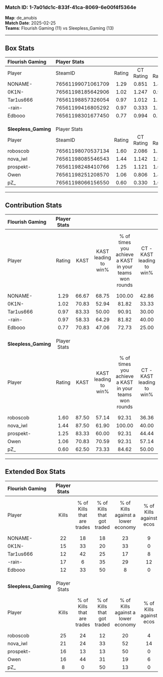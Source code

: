 ### Match ID: 1-7a01dc1c-833f-41ca-8069-6e00f4f5364e  
**Map**: de_anubis  
**Match Date**: 2025-02-25  
**Teams**: Flourish Gaming (11) vs Sleepless_Gaming (13)  

---  

## Box Stats  

| **Flourish Gaming**  | Player Stats      |        |           |          |       |       |       |         |        |      |     |
| :- | :- | :-: | :-: | :-: | :-: | :-: | :-: | :-: | :-: | :-: | :-: |
| Player               | SteamID           | Rating | CT Rating | T Rating | KAST  |  ADR  | Kills | Assists | Deaths | K/D  | HS% |
| NONAME-              | 76561199071061709 |  1.29  |   0.851   |  1.867   | 66.67 | 85.2  |  22   |    3    |   15   | 1.47 | 63  |
| 0K1N-                | 76561198185642906 |  1.02  |   1.247   |  0.968   | 70.83 | 85.2  |  15   |    6    |   18   | 0.83 | 66  |
| Tar1us666            | 76561198857326054 |  0.97  |   1.012   |  1.112   | 83.33 | 57.3  |  12   |    5    |   15   | 0.80 | 25  |
| -rain-               | 76561199416805292 |  0.97  |   0.333   |  1.780   | 58.33 | 77.2  |  17   |    5    |   18   | 0.94 | 41  |
| Edbooo               | 76561198301677450 |  0.77  |   0.994   |  0.765   | 70.83 | 60.3  |  12   |    2    |   20   | 0.60 | 58  |
|                      |                   |        |           |          |       |       |       |         |        |      |     |
|                      |                   |        |           |          |       |       |       |         |        |      |     |
|                      |                   |        |           |          |       |       |       |         |        |      |     |
| **Sleepless_Gaming** | Player Stats      |        |           |          |       |       |       |         |        |      |     |
| Player               | SteamID           | Rating | CT Rating | T Rating | KAST  |  ADR  | Kills | Assists | Deaths | K/D  | HS% |
| roboscob             | 76561198070537134 |  1.60  |   2.086   |  1.290   | 87.50 | 84.0  |  25   |    4    |   13   | 1.92 | 40  |
| nova_iwl             | 76561198085546543 |  1.44  |   1.142   |  1.966   | 87.50 | 78.2  |  21   |    6    |   13   | 1.62 | 23  |
| prospekt-            | 76561198248410766 |  1.25  |   1.121   |  1.654   | 83.33 | 109.8 |  16   |   13    |   18   | 0.89 | 43  |
| Owen                 | 76561198251208570 |  1.06  |   0.806   |  1.419   | 70.83 | 87.5  |  16   |    7    |   18   | 0.89 | 37  |
| pZ_                  | 76561198066156550 |  0.60  |   0.330   |  1.095   | 62.50 | 42.7  |   8   |    3    |   16   | 0.50 | 50  |
---  

## Contribution Stats  

| **Flourish Gaming**  | Player Stats |       |                      |                                                        |                           |                                                             |                          |                                                            |
| :- | :-: | :-: | :-: | :-: | :-: | :-: | :-: | :-: |
| Player               |    Rating    | KAST  | KAST leading to win% | % of times you achieve a KAST in your teams won rounds | CT - KAST leading to win% | CT - % of times you achieve a KAST in your teams won rounds | T - KAST leading to win% | T - % of times you achieve a KAST in your teams won rounds |
| NONAME-              |     1.29     | 66.67 |        68.75         |                         100.00                         |           42.86           |                           100.00                            |          88.89           |                           100.00                           |
| 0K1N-                |     1.02     | 70.83 |        52.94         |                         81.82                          |           33.33           |                           100.00                            |          75.00           |                           75.00                            |
| Tar1us666            |     0.97     | 83.33 |        50.00         |                         90.91                          |           30.00           |                           100.00                            |          70.00           |                           87.50                            |
| -rain-               |     0.97     | 58.33 |        64.29         |                         81.82                          |           40.00           |                            66.67                            |          77.78           |                           87.50                            |
| Edbooo               |     0.77     | 70.83 |        47.06         |                         72.73                          |           25.00           |                            66.67                            |          66.67           |                           75.00                            |
|                      |              |       |                      |                                                        |                           |                                                             |                          |                                                            |
|                      |              |       |                      |                                                        |                           |                                                             |                          |                                                            |
|                      |              |       |                      |                                                        |                           |                                                             |                          |                                                            |
| **Sleepless_Gaming** | Player Stats |       |                      |                                                        |                           |                                                             |                          |                                                            |
| Player               |    Rating    | KAST  | KAST leading to win% | % of times you achieve a KAST in your teams won rounds | CT - KAST leading to win% | CT - % of times you achieve a KAST in your teams won rounds | T - KAST leading to win% | T - % of times you achieve a KAST in your teams won rounds |
| roboscob             |     1.60     | 87.50 |        57.14         |                         92.31                          |           36.36           |                           100.00                            |          80.00           |                           88.89                            |
| nova_iwl             |     1.44     | 87.50 |        61.90         |                         100.00                         |           40.00           |                           100.00                            |          81.82           |                           100.00                           |
| prospekt-            |     1.25     | 83.33 |        60.00         |                         92.31                          |           44.44           |                           100.00                            |          72.73           |                           88.89                            |
| Owen                 |     1.06     | 70.83 |        70.59         |                         92.31                          |           57.14           |                           100.00                            |          80.00           |                           88.89                            |
| pZ_                  |     0.60     | 62.50 |        73.33         |                         84.62                          |           50.00           |                            75.00                            |          88.89           |                           88.89                            |
---  

## Extended Box Stats  

| **Flourish Gaming**  | Player Stats |                            |                            |                                    |                         |                              |                                 |        |                             |                                     |                          |                               |                            |
| :- | :-: | :-: | :-: | :-: | :-: | :-: | :-: | :-: | :-: | :-: | :-: | :-: | :-: |
| Player               |    Kills     | % of Kills that are trades | % of Kills that got traded | % of Kills against a lower economy | % of Kills against ecos | % of Kills that are flawless | % of Kills that are close duels | Deaths | % of Deaths that get traded | % of Deaths against a lower economy | % of Deaths against ecos | % of Deaths that are flawless | % of Deaths that are close |
| NONAME-              |      22      |             18             |             18             |                 23                 |            9            |              36              |                9                |   15   |             20              |                 20                  |            7             |              60               |             7              |
| 0K1N-                |      15      |             33             |             20             |                 33                 |            0            |              60              |               13                |   18   |             22              |                 17                  |            6             |              61               |             11             |
| Tar1us666            |      12      |             42             |             25             |                 17                 |            8            |              50              |               25                |   15   |             33              |                 27                  |            7             |              67               |             7              |
| -rain-               |      17      |             6              |             35             |                 29                 |           12            |              59              |                6                |   18   |             22              |                 22                  |            0             |              33               |             6              |
| Edbooo               |      12      |             33             |             50             |                 8                  |            0            |              58              |                0                |   20   |             25              |                 20                  |            5             |              65               |             10             |
|                      |              |                            |                            |                                    |                         |                              |                                 |        |                             |                                     |                          |                               |                            |
|                      |              |                            |                            |                                    |                         |                              |                                 |        |                             |                                     |                          |                               |                            |
|                      |              |                            |                            |                                    |                         |                              |                                 |        |                             |                                     |                          |                               |                            |
| **Sleepless_Gaming** | Player Stats |                            |                            |                                    |                         |                              |                                 |        |                             |                                     |                          |                               |                            |
| Player               |    Kills     | % of Kills that are trades | % of Kills that got traded | % of Kills against a lower economy | % of Kills against ecos | % of Kills that are flawless | % of Kills that are close duels | Deaths | % of Deaths that get traded | % of Deaths against a lower economy | % of Deaths against ecos | % of Deaths that are flawless | % of Deaths that are close |
| roboscob             |      25      |             24             |             12             |                 20                 |            4            |              56              |               12                |   13   |             31              |                 31                  |            8             |              62               |             8              |
| nova_iwl             |      21      |             24             |             33             |                 52                 |           14            |              52              |                5                |   13   |             38              |                 23                  |            8             |              62               |             8              |
| prospekt-            |      16      |             13             |             13             |                 50                 |            0            |              69              |                6                |   18   |             33              |                 17                  |            6             |              50               |             17             |
| Owen                 |      16      |             44             |             31             |                 19                 |            6            |              38              |                6                |   18   |             11              |                 22                  |            11            |              39               |             17             |
| pZ_                  |      8       |             0              |             50             |                 13                 |            0            |              75              |               13                |   16   |             31              |                 19                  |            6             |              50               |             0              |
